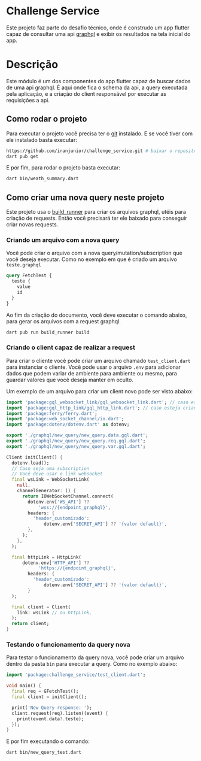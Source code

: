 # Challenge Service

Este projeto faz parte do desafio técnico, onde é construdo um app flutter capaz de consultar uma api [graphql](https://graphql.org/) e exibir os resultados na tela inicial do app.

# Descrição

Este módulo é um dos componentes do app flutter capaz de buscar dados de uma api graphql. É aqui onde fica o schema da api, a query executada pela aplicação, e a criação do client responsável por executar as requisições a api.
## Como rodar o projeto

Para executar o projeto você precisa ter o [git](https://git-scm.com/book/en/v2/Getting-Started-Installing-Git) instalado. E se você tiver com ele instalado basta executar:

```bash
https://github.com/iranjunior/challenge_service.git # baixar o repositório
dart pub get
```

E por fim, para rodar o projeto basta executar:

```bash
dart bin/weath_summary.dart
```

## Como criar uma nova query neste projeto

Este projeto usa o [build_runner](https://pub.dev/packages/build_runner) para criar os arquivos graphql, utéis para criação de requests. Então você precisará ter ele baixado para conseguir criar novas requests.

### Criando um arquivo com a nova query

Você pode criar o arquivo com a nova query/mutation/subscription que você deseja executar. Como no exemplo em que é criado um arquivo `teste.graphql`

```graphql
query FetchTest {
  teste {
    value
    id
  }
}
```

Ao fim da criação do documento, você deve executar o comando abaixo, para gerar os arquivos com a request graphql.

```bash
dart pub run build_runner build
```

### Criando o client capaz de realizar a request

Para criar o cliente você pode criar um arquivo chamado `test_client.dart` para instanciar o cliente. Você pode usar o arquivo `.env` para adicionar dados que podem variar de ambiente para ambiente ou mesmo, para guardar valores que você deseja manter em oculto.

Um exemplo de um arquivo para criar um client novo pode ser visto abaixo:

```dart
import 'package:gql_websocket_link/gql_websocket_link.dart'; // caso esteja criando uma subscription graphql
import 'package:gql_http_link/gql_http_link.dart'; // caso esteja criando uma query ou mutation graphql
import 'package:ferry/ferry.dart';
import 'package:web_socket_channel/io.dart';
import 'package:dotenv/dotenv.dart' as dotenv;

export './graphql/new_query/new_query.data.gql.dart';
export './graphql/new_query/new_query.req.gql.dart';
export './graphql/new_query/new_query.var.gql.dart';

Client initClient() {
  dotenv.load();
  // Caso seja uma subscription
  // Você deve usar o link websocket
  final wsLink = WebSocketLink(
    null,
    channelGenerator: () {
      return IOWebSocketChannel.connect(
        dotenv.env['WS_API'] ??
            'wss://{endpoint_graphql}',
        headers: {
          'header_customizado':
              dotenv.env['SECRET_API'] ?? '{valor default}',
        },
      );
    },
  );

  final httpLink = HttpLink(
      dotenv.env['HTTP_API'] ??
            'https://{endpoint_graphql}',
        headers: {
          'header_customizado':
              dotenv.env['SECRET_API'] ?? '{valor default}',
        }
  );

  final client = Client(
    link: wsLink // ou httpLink,
  );
  return client;
}

```

### Testando o funcionamento da query nova

Para testar o funcionamento da query nova, você pode criar um arquivo dentro da pasta `bin` para executar a query. Como no exemplo abaixo:

```dart
import 'package:challenge_service/test_client.dart';

void main() {
  final req = GFetchTest();
  final client = initClient();

  print('New Query response: ');
  client.request(req).listen((event) {
    print(event.data?.teste);
  });
}

```

E por fim executando o comando:

```bash
dart bin/new_query_test.dart
```